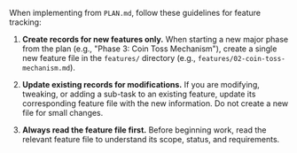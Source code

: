 When implementing from `PLAN.md`, follow these guidelines for feature tracking:

1.  **Create records for new features only.** When starting a new major phase from the plan (e.g., "Phase 3: Coin Toss Mechanism"), create a single new feature file in the `features/` directory (e.g., `features/02-coin-toss-mechanism.md`).

2.  **Update existing records for modifications.** If you are modifying, tweaking, or adding a sub-task to an existing feature, update its corresponding feature file with the new information. Do not create a new file for small changes.

3.  **Always read the feature file first.** Before beginning work, read the relevant feature file to understand its scope, status, and requirements.
